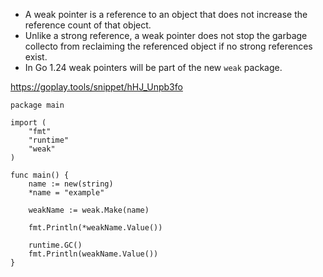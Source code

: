 - A weak pointer is a reference to an object that does not increase the reference count of that object.
- Unlike a strong reference, a weak pointer does not stop the garbage collecto from reclaiming the referenced object
  if no strong references exist.
- In Go 1.24 weak pointers will be part of the new `weak` package.

https://goplay.tools/snippet/hHJ_Unpb3fo

```golang
package main

import (
	"fmt"
	"runtime"
	"weak"
)

func main() {
	name := new(string)
	*name = "example"

	weakName := weak.Make(name)

	fmt.Println(*weakName.Value())

	runtime.GC()
	fmt.Println(weakName.Value())
}

```
